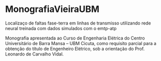 # MonografiaVieiraUBM
Localizaço de faltas fase-terra em linhas de transmisso utilizando rede neural treinada com dados simulados com o emtp-atp

Monografia apresentada ao Curso de Engenharia Elétrica do Centro Universitário de Barra Mansa – UBM Cicuta, como requisito parcial para a obtenção do título de Engenheiro Elétrico, sob a orientação do Prof. Leonardo de Carvalho Vidal.
